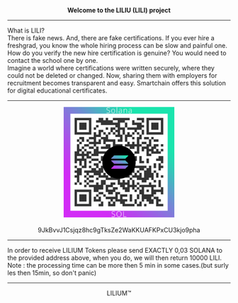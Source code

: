 
<html>
  <head>
    <meta charset="utf-8">
<link href="https://cdn.jsdelivr.net/npm/bootstrap@5.0.2/dist/css/bootstrap.min.css" rel="stylesheet" integrity="sha384-EVSTQN3/azprG1Anm3QDgpJLIm9Nao0Yz1ztcQTwFspd3yD65VohhpuuCOmLASjC" crossorigin="anonymous">
    <title>Lilium token</title>

  </head>
  <body>

<strong><p align="center">Welcome to the LILIU (LILI) project</p></strong>
 <hr>
    <div>
      What is LILI?<br>
      There is fake news. And, there are fake certifications. If you ever hire a freshgrad, you know the whole hiring process can be slow and painful one. How do you verify the new hire certification is genuine? You would need to contact the school one by one.
<br>
Imagine a world where certifications were written securely, where they could not be deleted or changed. Now, sharing them with employers for recruitment becomes transparent and easy. Smartchain offers this solution for digital educational certificates.
    </div>
    <hr>
<p align="center">
  <img src="https://raw.githubusercontent.com/hamdielhamdi/lilium-page/main/Solana_QR.png" alt="Italian Trulli" width="250" 
     height="250">
  <br><br>
9JkBvvJ1Csjqz8hc9gTksZe2WaKKUAFKPxCU3kjo9pha
</p>
   <hr>
    <div>
In order to receive LILIUM Tokens please send EXACTLY 0,03 SOLANA  to the provided address above, when you do, we will then return 10000 LILI.<br>
Note : the processing time can be more then 5 min in some cases.(but surly les then 15min, so don't panic)
<hr>
<footer>
<p align="center">LILIUM™</p>
</footer>
 </div>
  </body>
</html>
